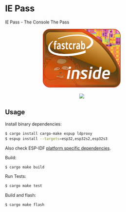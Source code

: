 # IE Pass
IE Pass - The Console The Pass

<p align="center">
   <img src=".github/logo.svg" width="256"><br/><br/>
   <a href="https://github.com/funmaker/iepass"><img src="https://github.com/funmaker/iepass/actions/workflows/test.yml/badge.svg"></a>
</p>

## Usage

Install binary dependencies:
```bash
$ cargo install cargo-make espup ldproxy
$ espup install --targets=esp32,esp32s2,esp32s3
```
Also check ESP-IDF [platform specific dependencies](https://docs.espressif.com/projects/rust/book/installation/std-requirements.html). 

Build:
```bash
$ cargo make build
```

Run Tests:
```bash
$ cargo make test
```

Build and flash:
```bash
$ cargo make flash
```
